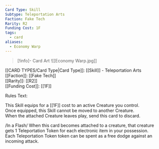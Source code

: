```yaml
---
Card Type: Skill
Subtype: Teleportation Arts
Faction: Fake Tech
Rarity: R2
Funding Cost: 1F
tags:
  - card
aliases:
  - Economy Warp
---
```

> [!info]- Card Art
> ![[Economy Warp.jpg]]

[[CARD TYPES/Card Type|Card Type]]: [[Skill]] - Teleportation Arts  
[[Faction]]: [[Fake Tech]]  
[[Rarity]]: [[R2]]  
[[Funding Cost]]: [[1F]]  

Rules Text:  

This Skill equips for a [[1F]] cost to an active Creature you control.  
Once equipped, this Skill cannot be moved to another Creature.  
When the attached Creature leaves play, send this card to discard.  

/In a Flash/ When this card becomes attached to a creature, that creature gets 1 Teleportation Token for each electronic item in your possession.   
Each Teleportation Token token can be spent as a free dodge against an incoming attack.  